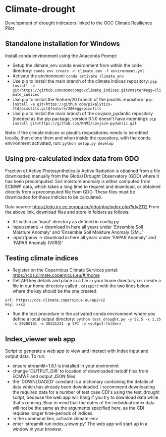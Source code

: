 # Climate-drought
Development of drought indicators linked to the OGC Climate Resilience Pilot

## Standalone installation for Windows

Install conda environment using the Anaconda Prompt:
- Setup the climate_env conda environment from within the code directory: `conda env create -n climate_env -f environment.yml`
- Activate the environment: `conda activate climate_env`
- Use pip to install the main branch of the climate indices repository: `pip install -e git+https://github.com/monocongo/climate_indices.git@master#egg=climate_indices`
- Use pip to install the feature/20 branch of the pixutils repository: `pip install -e git+https://github.com/pixalytics-ltd/pixutils.git@feature/20#egg=pixutils`
- Use pip to install the main branch of the covjson_pydantic repository (needed as the pip package, version 0.1.0 doesn't have indenting): `pip install git+https://github.com/KNMI/covjson-pydantic.git`

Note: if the climate indices or pixutils respositories needs to be edited locally, then clone them and when inside the repository, with the conda environment activated, run: `python setup.py develop`

## Using pre-calculated index data from GDO

Fraction of Active Photosynthetically Active Radiation is obtained from a file downloaded manually from the Global Drought Observatory (GDO) where it has been precomputed. Soil moisture anomaly is either computed from ECMWF data, which takes a long time to request and download, or obtained directly from a precomputed file from GDO. These files must be downloaded for these indicies to be calculated.

Data source: https://edo.jrc.ec.europa.eu/gdo/php/index.php?id=2112
From the above link, download files and store in folders as follows:
- All within an 'input' directory as defined in config.py
- input/smant/ -> download in here all years under 'Ensemble Soil Moisture Anomaly' and 'Ensemble Soil Moisture Anomaly (2M...'
- input/fpanv/ -> download in here all years under 'FAPAR Anomaly' and 'FAPAR Anomaly (VIIRS)'

## Testing climate indices

- Register on the Copernicus Climate Services portal: https://cds.climate.copernicus.eu/#!/home
- Get API key details and place in a file in your home directory i.e. create a file in our home directory called `.cdsapirc` with the two lines below where the key should be the one created:

```
url: https://cds.climate.copernicus.eu/api/v2
key: xxxx
```

- Run the test procedure in the activated conda environment where you define a local output directory: `python test_drought.py -y 52.5 -x 1.25 -s 20200101 -e 20221231 -p SPI -o <output-folder>`

## Index_viewer web app

Script to generate a web app to view and interact with Index input and output data.
To run:
- ensure streamlit=1.8.1 is installed in your environmnt
- change 'OUTPUT_DIR' to location of downloaded netcdf files from ECMWF and output JSON files
- the 'DOWNLOADED' constant is a dictionary containing the details of data which has already been downloaded. I recommend downloading the required data for a number of test case CDI's using the test_drought script, because the web app will hang if you try to download data while that's running. Bear in mind that the dates of the individual index data will not be the same as the arguments specified here, as the CDI requires longer time-periods of indices.
- in the command line, activate climate-env
- enter 'streamlit run index_viewer.py'
The web app will start up in a window in your browser.



